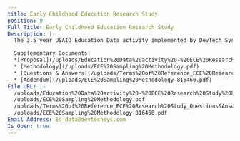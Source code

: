 ```yaml
---
title: Early Childhood Education Research Study
position: 0
Full Title: Early Childhood Education Research Study
Description: |-
  The 3.5 year USAID Education Data activity implemented by DevTech Systems, Inc. (DevTech) began in April 2018 with the objective to provide education assessment, data management, and research and evaluation services in support of the USAID Let’s Read Project that targets the Southern, Eastern, Muchinga, North Western, and West provinces of Zambia. Under USAID Education Data activity, DevTech is running a competitive procurement to hire a local survey firm to support data collection for its Early Childhood Education Research Study.

  Supplementary Documents:
  *[Proposal](/uploads/Education%20Data%20activity%20-%20ECE%20Research%20Study%20Proposal.pdf)
  * [Methodology](/uploads/ECE%20Sampling%20Methodology.pdf)
  * [Questions & Answers](/uploads/Terms%20of%20Reference_ECE%20Research%20Study_Questions&Answers.pd)
  * [Addendum](/uploads/ECE%20Sampling%20Methodology-816460.pdf)
File URL: |-
  /uploads/Education%20Data%20activity%20-%20ECE%20Research%20Study%20Proposal.pdf
  /uploads/ECE%20Sampling%20Methodology.pdf
  /uploads/Terms%20of%20Reference_ECE%20Research%20Study_Questions&Answers.pdf
  /uploads/ECE%20Sampling%20Methodology-816460.pdf
Email Address: Ed-data@devtechsys.com
Is Open: true
---
```


